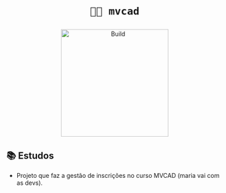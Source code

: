 <h1 align="center">

`👩‍💻 mvcad`

</h1>

<p align="center">

  <a href="https://bio.link/rayza" target="_blank" rel="noopener noreferrer">
    <img width="250" src="https://firebasestorage.googleapis.com/v0/b/resume-7d906.appspot.com/o/studo.png?alt=media&token=39b202d7-47aa-4a77-8eba-4abd9a1ceb18" alt="Build">
  </a>

</p>

## 📚 Estudos

- Projeto que faz a gestão de inscrições no curso MVCAD (maria vai com as devs).
